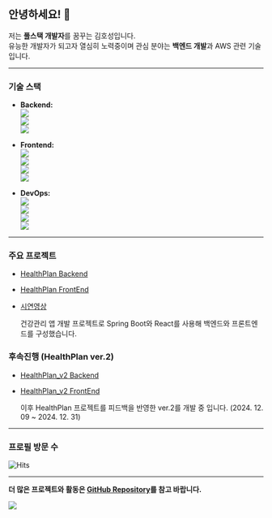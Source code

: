 ## 안녕하세요! 👋  
저는 **풀스택 개발자**를 꿈꾸는 김호성입니다.  
유능한 개발자가 되고자 열심히 노력중이며 관심 분야는 **백엔드 개발**과 AWS 관련 기술입니다.

---

### 기술 스택
- **Backend:**  
  <a href="">
    <img src="https://img.shields.io/badge/Java-007396?style=plastic&logo=java&logoColor=white"/>
  </a>  
  <a href="">
    <img src="https://img.shields.io/badge/Spring%20Boot-6DB33F?style=plastic&logo=springboot&logoColor=white"/>
  </a>  
  <a href="">
    <img src="https://img.shields.io/badge/MyBatis-000000?style=plastic&logo=mybatis&logoColor=white"/>
  </a>

- **Frontend:**  
  <a href="">
    <img src="https://img.shields.io/badge/React-61DAFB?style=plastic&logo=react&logoColor=white"/>
  </a>  
  <a href="">
    <img src="https://img.shields.io/badge/HTML-E34F26?style=plastic&logo=html5&logoColor=white"/>
  </a>  
  <a href="">
    <img src="https://img.shields.io/badge/CSS-1572B6?style=plastic&logo=css3&logoColor=white"/>
  </a>  
  <a href="">
    <img src="https://img.shields.io/badge/JavaScript-F7DF1E?style=plastic&logo=javascript&logoColor=black"/>
  </a>

- **DevOps:**  
  <a href="">
    <img src="https://img.shields.io/badge/Docker-2496ED?style=plastic&logo=docker&logoColor=white"/>
  </a>  
  <a href="">
    <img src="https://img.shields.io/badge/Jenkins-D24939?style=plastic&logo=jenkins&logoColor=white"/>
  </a>  
  <a href="">
    <img src="https://img.shields.io/badge/Kubernetes-326CE5?style=plastic&logo=kubernetes&logoColor=white"/>
  </a>  
  <a href="">
    <img src="https://img.shields.io/badge/AWS-FF9900?style=plastic&logo=amazonwebservices&logoColor=white"/>
  </a>

---

### 주요 프로젝트
- [HealthPlan Backend](https://github.com/CHOI-AHRIN/HealthPlan)
- [HealthPlan FrontEnd](https://github.com/CHOI-AHRIN/HealthPlan_front)
- [시연영상](https://www.youtube.com/watch?v=8H7hkPAbook)


  건강관리 앱 개발 프로젝트로 Spring Boot와 React를 사용해 백엔드와 프론트엔드를 구성했습니다.

### 후속진행 (HealthPlan ver.2)
- [HealthPlan_v2 Backend](https://github.com/CHOI-AHRIN/HealthPlan_v2)
- [HealthPlan_v2 FrontEnd](https://github.com/CHOI-AHRIN/HealthPlan_front_v2)

  이후 HealthPlan 프로젝트를 피드백을 반영한 ver.2를 개발 중 입니다. (2024. 12. 09 ~ 2024. 12. 31)

---

### 프로필 방문 수
![Hits](https://hits.seeyoufarm.com/api/count/incr/badge.svg?url=https%3A%2F%2Fgithub.com%2FHocil&count_bg=%2379C83D&title_bg=%23555555&icon=&icon_color=%23E7E7E7&title=hits&edge_flat=false)

---

**더 많은 프로젝트와 활동은 [GitHub Repository](https://github.com/Hocil?tab=repositories)를 참고 바랍니다.**

<span>
  <a href="https://www.instagram.com/ho_cil/">
    <img src="https://img.shields.io/badge/Instagram-ff69b4?style=plastic&logo=Instagram&logoColor=white"/>
  </a>
</span>
<!--
**Hocil/Hocil** is a ✨ _special_ ✨ repository because its `README.md` (this file) appears on your GitHub profile.  


